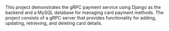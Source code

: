 This project demonstrates the gRPC payment service using Django as the backend and a MySQL database for managing card payment methods. The project consists of a gRPC server that provides functionality for adding, updating, retrieving, and deleting card details. 

